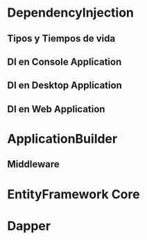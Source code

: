 # DependencyInjection


## Tipos y Tiempos de vida



## DI en Console Application



## DI en Desktop Application



## DI en Web Application



# ApplicationBuilder


## Middleware



# EntityFramework Core


## 



# Dapper


##



#